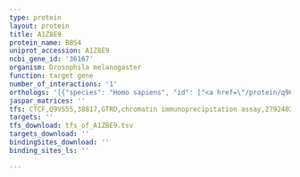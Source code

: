 ```yaml
---
type: protein
layout: protein
title: A1Z8E9
protein_name: BBS4
uniprot_accession: A1Z8E9
ncbi_gene_id: '36167'
organism: Drosophila melanogaster
function: target gene
number_of_interactions: '1'
orthologs: '[{"species": "Homo sapiens", "id": ["<a href=\"/protein/q96rk4\">Q96RK4</a>"]}, {"species": "Danio rerio", "id": ["F1RBR9"]}, {"species": "Mus musculus", "id": ["<a href=\"/protein/q8c1z7\">Q8C1Z7</a>"]}, {"species": "Rattus norvegicus", "id": ["<a href=\"/protein/d4a8b1\">D4A8B1</a>"]}, {"species": "Caenorhabditis elegans", "id": ["Q5CZ52"]}]'
jaspar_matrices: ''
tfs: CTCF,Q9VS55,38817,GTRD,chromatin immunoprecipitation assay,27924024%5Buid%5D,No
targets: ''
tfs_download: tfs_of_A1Z8E9.tsv
targets_download: ''
bindingSites_download: ''
binding_sites_ls: ''

---
```


